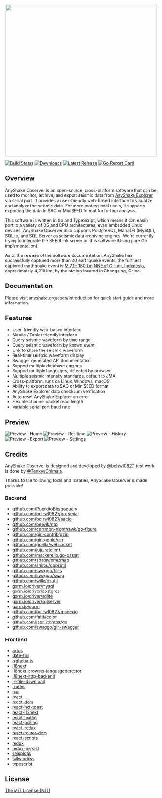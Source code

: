 <p align="center">
  <img src="https://raw.githubusercontent.com/anyshake/logotype/master/banner_observer.png" width="500"/>
</p>

[![Build Status](https://github.com/anyshake/observer/actions/workflows/release.yml/badge.svg)](https://github.com/anyshake/observer/actions/workflows/release.yml)
[![Downloads](https://img.shields.io/github/downloads/anyshake/observer/total.svg)](https://github.com/anyshake/observer/releases/latest)
[![Latest Release](https://img.shields.io/github/release/anyshake/observer.svg?style=flat-square)](https://github.com/anyshake/observer/releases/latest)
[![Go Report Card](https://goreportcard.com/badge/github.com/anyshake/observer?style=flat-square)](https://goreportcard.com/report/github.com/anyshake/observer)

## Overview

AnyShake Observer is an open-source, cross-platform software that can be used to monitor, archive, and export seismic data from [AnyShake Explorer](https://github.com/anyshake/explorer) via serial port. It provides a user-friendly web-based interface to visualize and analyze the seismic data. For more professional users, it supports exporting the data to SAC or MiniSEED format for further analysis.

This software is written in Go and TypeScript, which means it can easily port to a variety of OS and CPU architectures, even embedded Linux devices, AnyShake Observer also supports PostgreSQL, MariaDB (MySQL), SQLite, and SQL Server as seismic data archiving engines. We're currently trying to integrate the SEEDLink server on this software (Using pure Go implementation).

As of the release of the software documentation, AnyShake has successfully captured more than 40 earthquake events, the furthest captured earthquake event is [M 7.1 - 180 km NNE of Gili Air, Indonesia](https://earthquake.usgs.gov/earthquakes/eventpage/us7000krjx/executive), approximately 4,210 km, by the station located in Chongqing, China.

## Documentation

Please visit [anyshake.org/docs/introduction](https://anyshake.org/docs/introduction) for quick start guide and more information.

## Features

 - User-friendly web-based interface
 - Mobile / Tablet friendly interface
 - Query seismic waveform by time range
 - Query seismic waveform by known event
 - Link to share the seismic waveform
 - Real-time seismic waveform display
 - Swagger generated API documentation
 - Support multiple database engines
 - Support multiple languages, detected by browser
 - Multiple seismic intensity standards, default to JMA
 - Cross-platform, runs on Linux, Windows, macOS
 - Ability to export data to SAC or MiniSEED format
 - AnyShake Explorer data checksum verification
 - Auto reset AnyShake Explorer on error
 - Flexible channel packet read length
 - Variable serial port baud rate

## Preview

![Preview - Home](https://raw.githubusercontent.com/anyshake/logotype/master/preview_home.gif)
![Preview - Realtime](https://raw.githubusercontent.com/anyshake/logotype/master/preview_realtime.gif)
![Preview - History](https://raw.githubusercontent.com/anyshake/logotype/master/preview_history.gif)
![Preview - Export](https://raw.githubusercontent.com/anyshake/logotype/master/preview_export.gif)
![Preview - Settings](https://raw.githubusercontent.com/anyshake/logotype/master/preview_setting.gif)

## Credits

AnyShake Observer is designed and developed by [@bclswl0827](https://github.com/bclswl0827), test work is done by [@TenkyuChimata](https://github.com/TenkyuChimata).

Thanks to the following tools and libraries, AnyShake Observer is made possible!

### Backend

 - [github.com/PuerkitoBio/goquery](https://github.com/PuerkitoBio/goquery)
 - [github.com/bclswl0827/go-serial](https://github.com/bclswl0827/go-serial)
 - [github.com/bclswl0827/sacio](https://github.com/bclswl0827/sacio)
 - [github.com/beevik/ntp](https://github.com/beevik/ntp)
 - [github.com/common-nighthawk/go-figure](https://github.com/common-nighthawk/go-figure)
 - [github.com/gin-contrib/gzip](https://github.com/gin-contrib/gzip)
 - [github.com/gin-gonic/gin](https://github.com/gin-gonic/gin)
 - [github.com/gorilla/websocket](https://github.com/gorilla/websocket)
 - [github.com/juju/ratelimit](https://github.com/juju/ratelimit)
 - [github.com/mackerelio/go-osstat](https://github.com/mackerelio/go-osstat)
 - [github.com/sbabiv/xml2map](https://github.com/sbabiv/xml2map)
 - [github.com/shirou/gopsutil](https://github.com/shirou/gopsutil)
 - [github.com/swaggo/files](https://github.com/swaggo/files)
 - [github.com/swaggo/swag](https://github.com/swaggo/swag)
 - [github.com/wille/osutil](https://github.com/wille/osutil)
 - [gorm.io/driver/mysql](https://github.com/go-gorm/mysql)
 - [gorm.io/driver/postgres](https://github.com/go-gorm/postgres)
 - [gorm.io/driver/sqlite](https://github.com/go-gorm/sqlite)
 - [gorm.io/driver/sqlserver](https://github.com/go-gorm/sqlserver)
 - [gorm.io/gorm](https://gorm.io/)
 - [github.com/bclswl0827/mseedio](https://github.com/bclswl0827/mseedio)
 - [github.com/fatih/color](https://github.com/fatih/color)
 - [github.com/json-iterator/go](https://github.com/json-iterator/go)
 - [github.com/swaggo/gin-swagger](https://github.com/swaggo/gin-swagger)

### Frontend

 - [axios](https://axios-http.com/)
 - [date-fns](https://date-fns.org/)
 - [highcharts](https://www.highcharts.com/)
 - [i18next](https://www.i18next.com/)
 - [i18next-browser-languagedetector](https://github.com/i18next/i18next-browser-languageDetector)
 - [i18next-http-backend](https://github.com/i18next/i18next-http-backend)
 - [js-file-download](https://github.com/kennethjiang/js-file-download)
 - [leaflet](https://leafletjs.com/)
 - [mui](https://mui.com/)
 - [react](https://reactjs.org/)
 - [react-dom](https://reactjs.org/)
 - [react-hot-toast](https://react-hot-toast.com/)
 - [react-i18next](https://react.i18next.com/)
 - [react-leaflet](https://react-leaflet.js.org/)
 - [react-polling](https://github.com/vivek12345/react-polling)
 - [react-redux](https://react-redux.js.org/)
 - [react-router-dom](https://reactrouter.com/)
 - [react-scripts](https://github.com/facebook/create-react-app/tree/main/packages/react-scripts)
 - [redux](https://react-redux.js.org/)
 - [redux-persist](https://github.com/rt2zz/redux-persist)
 - [seisplotjs](https://github.com/crotwell/seisplotjs)
 - [tailwindcss](https://tailwindcss.com/)
 - [typescript](https://www.typescriptlang.org/)

## License

[The MIT License (MIT)](https://raw.githubusercontent.com/anyshake/observer/master/LICENSE)
